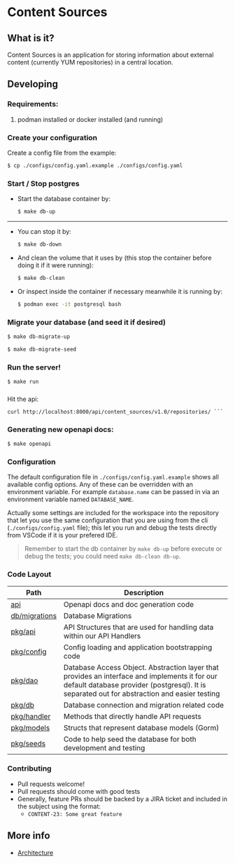 # Content Sources

## What is it?
Content Sources is an application for storing information about external content (currently YUM repositories) in a central location.


## Developing

### Requirements:
1. podman installed or docker installed (and running)

### Create your configuration

Create a config file from the example:

```sh
$ cp ./configs/config.yaml.example ./configs/config.yaml
```

### Start / Stop postgres

- Start the database container by:

  ```sh
  $ make db-up
  ```

---

- You can stop it by:

  ```sh
  $ make db-down
  ```

- And clean the volume that it uses by (this stop
  the container before doing it if it were running):

  ```sh
  $ make db-clean
  ```

- Or inspect inside the container if necessary meanwhile it is
  running by:

  ```sh
  $ podman exec -it postgresql bash
  ```

### Migrate your database (and seed it if desired)

```sh
$ make db-migrate-up
```

```sh
$ make db-migrate-seed
```

### Run the server!

```sh
$ make run
```

###
Hit the api:

```
curl http://localhost:8000/api/content_sources/v1.0/repositories/ ```
```

### Generating new openapi docs:

```sh
$ make openapi
```

### Configuration

The default configuration file in `./configs/config.yaml.example` shows all available config options. Any of these can be overridden with an environment variable. For example `database.name` can be passed in via an environment variable named `DATABASE_NAME`.

Actually some settings are included for the workspace into the
repository that let you use the same configuration that you
are using from the cli (`./configs/config.yaml` file); this let
you run and debug the tests directly from VSCode if it is your
prefered IDE.

> Remember to start the db container by `make db-up` before
> execute or debug the tests; you could need `make db-clean db-up`.

### Code Layout

| Path                              | Description                                                                                                                                                                                     |
|-----------------------------------|-------------------------------------------------------------------------------------------------------------------------------------------------------------------------------------------------|
| [api](./api/)                     | Openapi docs and doc generation code                                                                                                                                                            |
| [db/migrations](./db/migrations/) | Database Migrations                                                                                                                                                                             |                                                                                                                                                                            |
| [pkg/api](./pkg/api)              | API Structures that are used for handling data within our API Handlers                                                                                                                          |
| [pkg/config](./pkg/config)        | Config loading and application bootstrapping code                                                                                                                                               |
| [pkg/dao](./pkg/dao)              | Database Access Object.  Abstraction layer that provides an interface and implements it for our default database provider (postgresql).  It is separated out for abstraction and easier testing |
| [pkg/db](./pkg/db)                | Database connection and migration related code                                                                                                                                                  |
| [pkg/handler](./pkg/handler)      | Methods that directly handle API requests                                                                                                                                                       |
| [pkg/models](./pkg/models)        | Structs that represent database models (Gorm)                                                                                                                                                   |
| [pkg/seeds](./pkg/seeds)          | Code to help seed the database for both development and testing                                                                                                                                 |


### Contributing
 * Pull requests welcome!
 * Pull requests should come with good tests
 * Generally, feature PRs should be backed by a JIRA ticket and included in the subject using the format:
   * `CONTENT-23: Some great feature`

## More info
 * [Architecture](docs/architecture.md)
